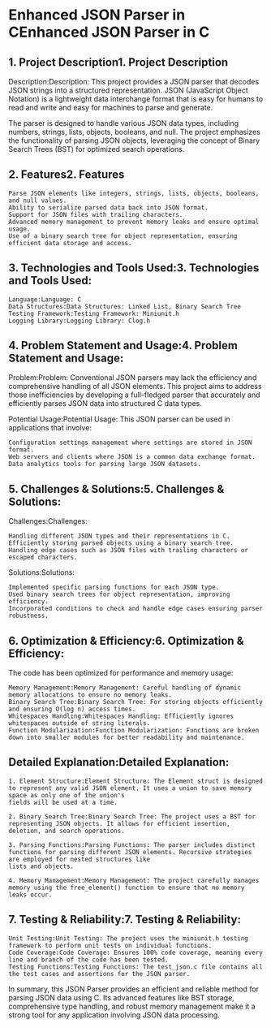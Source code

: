 # Enhanced JSON Parser in CEnhanced JSON Parser in C

## 1. Project Description1. Project Description

Description:Description: This project provides a JSON parser that decodes JSON strings into a structured representation. JSON (JavaScript Object Notation) is a lightweight data
interchange format that is easy for humans to read and write and easy for machines to parse and generate.

The parser is designed to handle various JSON data types, including numbers, strings, lists, objects, booleans, and null. The project emphasizes the functionality of
parsing JSON objects, leveraging the concept of Binary Search Trees (BST) for optimized search operations.

## 2. Features2. Features

```
Parse JSON elements like integers, strings, lists, objects, booleans, and null values.
Ability to serialize parsed data back into JSON format.
Support for JSON files with trailing characters.
Advanced memory management to prevent memory leaks and ensure optimal usage.
Use of a binary search tree for object representation, ensuring efficient data storage and access.
```
## 3. Technologies and Tools Used:3. Technologies and Tools Used:

```
Language:Language: C
Data Structures:Data Structures: Linked List, Binary Search Tree
Testing Framework:Testing Framework: Miniunit.h
Logging Library:Logging Library: Clog.h
```
## 4. Problem Statement and Usage:4. Problem Statement and Usage:

Problem:Problem: Conventional JSON parsers may lack the efficiency and comprehensive handling of all JSON elements. This project aims to address those inefficiencies by
developing a full-fledged parser that accurately and efficiently parses JSON data into structured C data types.

Potential Usage:Potential Usage: This JSON parser can be used in applications that involve:

```
Configuration settings management where settings are stored in JSON format.
Web servers and clients where JSON is a common data exchange format.
Data analytics tools for parsing large JSON datasets.
```
## 5. Challenges & Solutions:5. Challenges & Solutions:

Challenges:Challenges:

```
Handling different JSON types and their representations in C.
Efficiently storing parsed objects using a binary search tree.
Handling edge cases such as JSON files with trailing characters or escaped characters.
```
Solutions:Solutions:

```
Implemented specific parsing functions for each JSON type.
Used binary search trees for object representation, improving efficiency.
Incorporated conditions to check and handle edge cases ensuring parser robustness.
```
## 6. Optimization & Efficiency:6. Optimization & Efficiency:

The code has been optimized for performance and memory usage:

```
Memory Management:Memory Management: Careful handling of dynamic memory allocations to ensure no memory leaks.
Binary Search Tree:Binary Search Tree: For storing objects efficiently and ensuring O(log n) access times.
Whitespaces Handling:Whitespaces Handling: Efficiently ignores whitespaces outside of string literals.
Function Modularization:Function Modularization: Functions are broken down into smaller modules for better readability and maintenance.
```
## Detailed Explanation:Detailed Explanation:

```
1. Element Structure:Element Structure: The Element struct is designed to represent any valid JSON element. It uses a union to save memory space as only one of the union's
fields will be used at a time.
```
```
2. Binary Search Tree:Binary Search Tree: The project uses a BST for representing JSON objects. It allows for efficient insertion, deletion, and search operations.
```
```
3. Parsing Functions:Parsing Functions: The parser includes distinct functions for parsing different JSON elements. Recursive strategies are employed for nested structures like
lists and objects.
```
```
4. Memory Management:Memory Management: The project carefully manages memory using the free_element() function to ensure that no memory leaks occur.
```
## 7. Testing & Reliability:7. Testing & Reliability:

```
Unit Testing:Unit Testing: The project uses the miniunit.h testing framework to perform unit tests on individual functions.
Code Coverage:Code Coverage: Ensures 100% code coverage, meaning every line and branch of the code has been tested.
Testing Functions:Testing Functions: The test_json.c file contains all the test cases and assertions for the JSON parser.
```
In summary, this JSON Parser provides an efficient and reliable method for parsing JSON data using C. Its advanced features like BST storage, comprehensive type
handling, and robust memory management make it a strong tool for any application involving JSON data processing.


